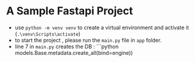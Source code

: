 # A Sample Fastapi Project

- use `python -m venv venv` to create a virtual environment and activate it (`.\venv\Scripts\activate`)
- to start the project , please run the `main.py` file in `app` folder.
- line 7 in `main.py` creates the DB : ```python 
models.Base.metadata.create_all(bind=engine))
```
